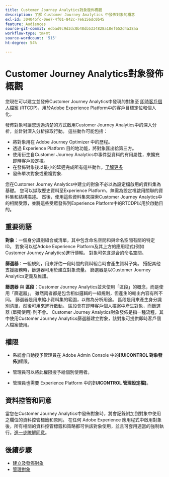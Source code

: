 ```yaml
---
title: Customer Journey Analytics對象發佈概觀
description: 了解 Customer Journey Analytics 中發佈對象的概念
exl-id: 30404bfc-0ee7-4f01-842c-7e6156dc0b45
feature: Audiences
source-git-commit: edbad9c9d3dc0b48db5334828a18ef652d4a38aa
workflow-type: tm+mt
source-wordcount: '515'
ht-degree: 54%

---
```


# Customer Journey Analytics對象發佈概觀

您現在可以建立並發佈Customer Journey Analytics中發現的對象至 [即時客戶個人檔案](https://experienceleague.adobe.com/docs/experience-platform/profile/home.html?lang=zh-Hant?lang=tw) (RTCDP)，用於Adobe Experience Platform中的客戶目標定位和個人化。

發佈對象可讓您透過清楚的方式啟用Customer Journey Analytics中的深入分析，並針對深入分析採取行動。 這些動作可能包括：

* 將對象用在 Adobe Journey Optimizer 中的歷程。
* 透過 Experience Platform 目的地功能，將對象匯出給第三方。
* 使用衍生自Customer Journey Analytics中事件型資料的有用屬性，來擴充即時客戶設定檔。
* 在發佈對象後以最小的延遲完成所有這些動作。[了解更多](https://experienceleague.adobe.com/docs/analytics-platform/using/cja-components/audiences/publish.html?lang=zh-Hant#latency)
* 發佈單次對象或重複對象.

您在Customer Journey Analytics中建立的對象不必以為設定檔啟用的資料集為基礎。 您可以擷取歷史資料至Experience Platform，無需為設定檔啟用關聯的資料集和結構描述。 然後，使用這些資料集來探索Customer Journey Analytics中的相關受眾，並將這些受眾發佈到Experience Platform中的RTCDP以用於啟動目的。

## 重要術語

**對象**：一個身分識別組合或清單，其中包含命名空間和與命名空間有關的特定 ID。 對象可以從Adobe Experience Platform及其上方的應用程式(例如Customer Journey Analytics)進行傳輸。 對象可包含混合的命名空間。

**篩選器**：一組規則，用來評估一段時間的資料組合時會產生資料子集。 搭配其他支援服務時，篩選器可用於建立對象流量。 篩選器是以Customer Journey Analytics定義及維護。

**篩選器** 與 **區段**：Customer Journey Analytics並未使用「區段」的概念，而是使用「篩選器」。 雖然兩者都是包含相似邏輯的一組規則，但產生的輸出內容有所不同。 篩選器是用來縮小資料集的範圍，以做為分析用途。 區段是用來產生身分識別清單，然後可用來進行啟動。 區段會在即時客戶個人檔案中產生對象，而篩選器 (單獨使用) 則不會。 Customer Journey Analytics對象發佈是指一種流程，其中使用Customer Journey Analytics篩選器建立對象，該對象可提供即時客戶個人檔案使用。

## 權限

* 系統會自動授予管理員在 Adobe Admin Console 中的&#x200B;**[!UICONTROL 對象發佈]**&#x200B;權限。 

* 管理員可以將此權限授予給個別使用者。

* 管理員也需要 Experience Platform 中的&#x200B;**[!UICONTROL 管理設定檔]**。

## 資料控管和同意

當您在Customer Journey Analytics中發佈對象時，將會記錄附加到對象中使用之欄位的資料控管標籤和原則。  在任何 Adobe Experience 應用程式中啟用對象後，所有相關的資料控管標籤和策略都可供該對象使用，並且可套用適當的強制執行。[進一步瞭解同意](https://experienceleague.adobe.com/docs/experience-platform/data-governance/policies/user-guide.html?lang=zh-Hant#consent-policy)。

## 後續步驟

* [建立及發佈對象](/help/components/audiences/publish.md)
* [管理對象](/help/components/audiences/manage.md)

